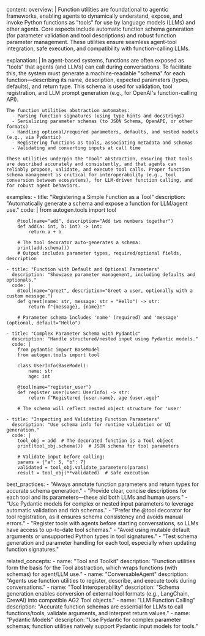 content:
  overview: |
    Function utilities are foundational to agentic frameworks, enabling agents to dynamically understand, expose, and invoke Python functions as "tools" for use by language models (LLMs) and other agents. Core aspects include automatic function schema generation (for parameter validation and tool descriptions) and robust function parameter management. These utilities ensure seamless agent-tool integration, safe execution, and compatibility with function-calling LLMs.

  explanation: |
    In agent-based systems, functions are often exposed as "tools" that agents (and LLMs) can call during conversations. To facilitate this, the system must generate a machine-readable "schema" for each function—describing its name, description, expected parameters (types, defaults), and return type. This schema is used for validation, tool registration, and LLM prompt generation (e.g., for OpenAI's function-calling API).

    The function utilities abstraction automates:
      - Parsing function signatures (using type hints and docstrings)
      - Serializing parameter schemas (to JSON Schema, OpenAPI, or other formats)
      - Handling optional/required parameters, defaults, and nested models (e.g., via Pydantic)
      - Registering functions as tools, associating metadata and schemas
      - Validating and converting inputs at call time

    These utilities underpin the "Tool" abstraction, ensuring that tools are described accurately and consistently, and that agents can reliably propose, validate, and execute tool calls. Proper function schema management is critical for interoperability (e.g., tool conversion between ecosystems), for LLM-driven function calling, and for robust agent behaviors.

  examples:
    - title: "Registering a Simple Function as a Tool"
      description: "Automatically generate a schema and expose a function for LLM/agent use."
      code: |
        from autogen.tools import tool

        @tool(name="add", description="Add two numbers together")
        def add(a: int, b: int) -> int:
            return a + b

        # The tool decorator auto-generates a schema:
        print(add.schema())
        # Output includes parameter types, required/optional fields, description

    - title: "Function with Default and Optional Parameters"
      description: "Showcase parameter management, including defaults and optionals."
      code: |
        @tool(name="greet", description="Greet a user, optionally with a custom message.")
        def greet(name: str, message: str = "Hello") -> str:
            return f"{message}, {name}!"

        # Parameter schema includes 'name' (required) and 'message' (optional, default="Hello")

    - title: "Complex Parameter Schema with Pydantic"
      description: "Handle structured/nested input using Pydantic models."
      code: |
        from pydantic import BaseModel
        from autogen.tools import tool

        class UserInfo(BaseModel):
            name: str
            age: int

        @tool(name="register_user")
        def register_user(user: UserInfo) -> str:
            return f"Registered {user.name}, age {user.age}"

        # The schema will reflect nested object structure for 'user'

    - title: "Inspecting and Validating Function Parameters"
      description: "Use schema info for runtime validation or UI generation."
      code: |
        tool_obj = add  # The decorated function is a Tool object
        print(tool_obj.schema())  # JSON schema for tool parameters

        # Validate input before calling:
        params = {"a": 5, "b": 7}
        validated = tool_obj.validate_parameters(params)
        result = tool_obj(**validated)  # Safe execution

  best_practices:
    - "Always annotate function parameters and return types for accurate schema generation."
    - "Provide clear, concise descriptions for each tool and its parameters—these aid both LLMs and human users."
    - "Use Pydantic models for complex or nested input parameters to leverage automatic validation and rich schemas."
    - "Prefer the @tool decorator for tool registration, as it ensures schema consistency and avoids manual errors."
    - "Register tools with agents before starting conversations, so LLMs have access to up-to-date tool schemas."
    - "Avoid using mutable default arguments or unsupported Python types in tool signatures."
    - "Test schema generation and parameter handling for each tool, especially when updating function signatures."

  related_concepts:
    - name: "Tool and Toolkit"
      description: "Function utilities form the basis for the Tool abstraction, which wraps functions (with schemas) for agent/LLM use."
    - name: "ConversableAgent"
      description: "Agents use function utilities to register, describe, and execute tools during conversations."
    - name: "Tool Interoperability"
      description: "Schema generation enables conversion of external tool formats (e.g., LangChain, CrewAI) into compatible AG2 Tool objects."
    - name: "LLM Function Calling"
      description: "Accurate function schemas are essential for LLMs to call functions/tools, validate arguments, and interpret return values."
    - name: "Pydantic Models"
      description: "Use Pydantic for complex parameter schemas; function utilities natively support Pydantic input models for tools."